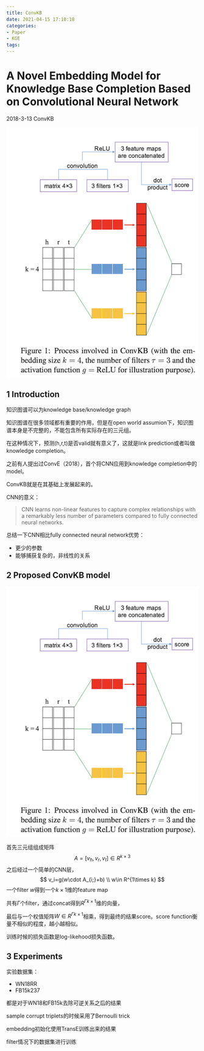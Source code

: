 ```yaml
---
title: ConvKB
date: 2021-04-15 17:10:18
categories:
- Paper
- KGE
tags:
---
```


# A Novel Embedding Model for Knowledge Base Completion Based on Convolutional Neural Network

2018-3-13 ConvKB

![](ConvKB/image-20200219181643488.png)

<!--more-->

## 1 Introduction

知识图谱可以为knowledge base/knowledge graph  

知识图谱在很多领域都有重要的作用，但是在open world assumion下，知识图谱本身是不完整的，不能包含所有实际存在的三元组。

在这种情况下，预测(h,r,t)是否valid就有意义了，这就是link prediction或者叫做knowledge completion。

之前有人提出过ConvE（2018），首个将CNN应用到knowledge completion中的model。

ConvKB就是在其基础上发展起来的。

CNN的意义：

> CNN learns non-linear features to capture complex relationships with a remarkably less number of parameters compared to fully connected neural networks.

总结一下CNN相比fully connected neural network优势：

- 更少的参数
- 能够捕获复杂的，非线性的关系

## 2 Proposed ConvKB model

![](ConvKB/image-20200219181643488.png)

首先三元组组成矩阵
$$
A=[v_h,v_r,v_t]\in R^{k\times 3}
$$
之后经过一个简单的CNN层，
$$
v_i=g(w\cdot A_{i;}+b) \\
w\in R^{1\times k}
$$
一个filter $w$得到一个$k\times 1$维的feature map

共有$\Gamma$个filter，通过concat得到$R^{\Gamma k\times 1}$维的向量，

最后与一个权值矩阵$W\in R^{\Gamma k\times 1}$相乘，得到最终的结果score。score function衡量不相似的程度，越小越相似。

训练时候的损失函数是log-likehood损失函数。

## 3 Experiments

实验数据集：

- WN18RR
- FB15k237

都是对于WN18和FB15k去除可逆关系之后的结果

sample corrupt triplets的时候采用了Bernoulli trick

embedding初始化使用TransE训练出来的结果

filter情况下的数据集进行训练